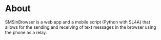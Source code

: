 About
=====

SMSInBrowser is a web app and a mobile script (Python with SL4A) that allows for the sending and receiving of text messages in the browser using the phone as a relay. 
